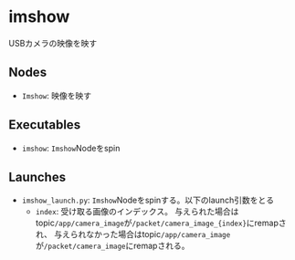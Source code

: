 # imshow

USBカメラの映像を映す

## Nodes

- `Imshow`: 映像を映す

## Executables

- `imshow`: `Imshow`Nodeをspin

## Launches

- `imshow_launch.py`: `Imshow`Nodeをspinする。以下のlaunch引数をとる
    - `index`: 受け取る画像のインデックス。
      与えられた場合はtopic`/app/camera_image`が`/packet/camera_image_{index}`にremapされ、
      与えられなかった場合はtopic`/app/camera_image`が`/packet/camera_image`にremapされる。
